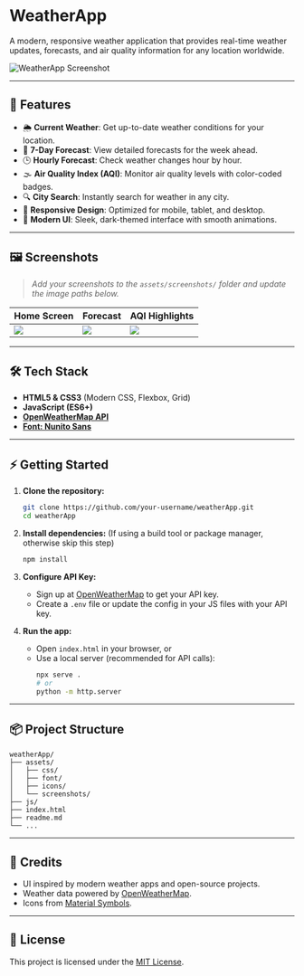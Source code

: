 # WeatherApp

A modern, responsive weather application that provides real-time weather updates, forecasts, and air quality information for any location worldwide.

![WeatherApp Screenshot](assets/screenshots/demo.png)

---

## 🚀 Features

- 🌦️ **Current Weather**: Get up-to-date weather conditions for your location.
- 📅 **7-Day Forecast**: View detailed forecasts for the week ahead.
- 🕒 **Hourly Forecast**: Check weather changes hour by hour.
- 🌫️ **Air Quality Index (AQI)**: Monitor air quality levels with color-coded badges.
- 🔍 **City Search**: Instantly search for weather in any city.
- 📱 **Responsive Design**: Optimized for mobile, tablet, and desktop.
- 🎨 **Modern UI**: Sleek, dark-themed interface with smooth animations.

---

## 🖼️ Screenshots

> _Add your screenshots to the `assets/screenshots/` folder and update the image paths below._

| Home Screen | Forecast | AQI Highlights |
|-------------|----------|---------------|
| ![](assets/screenshots/home.png) | ![](assets/screenshots/forecast.png) | ![](assets/screenshots/aqi.png) |

---

## 🛠️ Tech Stack

- **HTML5 & CSS3** (Modern CSS, Flexbox, Grid)
- **JavaScript (ES6+)**
- **[OpenWeatherMap API](https://openweathermap.org/api)**
- **[Font: Nunito Sans](https://fonts.google.com/specimen/Nunito+Sans)**

---

## ⚡ Getting Started

1. **Clone the repository:**
   ```bash
   git clone https://github.com/your-username/weatherApp.git
   cd weatherApp
   ```
2. **Install dependencies:**
   (If using a build tool or package manager, otherwise skip this step)
   ```bash
   npm install
   ```
3. **Configure API Key:**
   - Sign up at [OpenWeatherMap](https://openweathermap.org/api) to get your API key.
   - Create a `.env` file or update the config in your JS files with your API key.

4. **Run the app:**
   - Open `index.html` in your browser, or
   - Use a local server (recommended for API calls):
     ```bash
     npx serve .
     # or
     python -m http.server
     ```

---

## 📦 Project Structure

```
weatherApp/
├── assets/
│   ├── css/
│   ├── font/
│   ├── icons/
│   └── screenshots/
├── js/
├── index.html
├── readme.md
└── ...
```

---

## 🙏 Credits

- UI inspired by modern weather apps and open-source projects.
- Weather data powered by [OpenWeatherMap](https://openweathermap.org/).
- Icons from [Material Symbols](https://fonts.google.com/icons).

---

## 📄 License

This project is licensed under the [MIT License](LICENSE).
